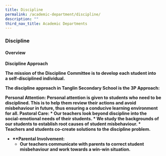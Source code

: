 ```yaml
---
title: Discipline
permalink: /academic-department/discipline/
description: ""
third_nav_title: Academic Departments
---
```


### Discipline


#### Overview

<b>Discipline Approach<b>

The mission of the Discipline Committee is to develop each student into a <b>self-disciplined<b> individual.

The discipline approach in Tanglin Secondary School is the 3P Approach:

 <b>Personal Attention<b>:
    <b>  Personal attention is given to students who need to be disciplined. This is to help them review their actions and avoid misbehaviour in future, thus ensuring a conducive learning environment for all.
<b>   <b>Pastoral Care<b>:
    *   Our teachers look beyond discipline into the social-emotional needs of their students.
    *   We study the backgrounds of our students to establish root causes of student misbehaviour.
    *   Teachers and students co-create solutions to the discipline problem.
*   **Parental Involvement:
    *   Our teachers communicate with parents to correct student misbehaviour and work towards a win-win situation.